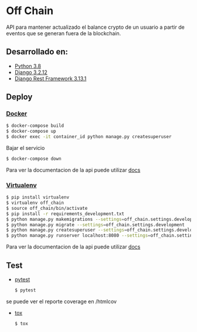 # Off Chain
API para mantener actualizado el balance crypto de un usuario a partir de eventos que se generan fuera de la blockchain.

## Desarrollado en:

* [Python 3.8](https://www.python.org/)
* [Django 3.2.12](https://www.djangoproject.com/)
* [Django Rest Framework 3.13.1](https://www.django-rest-framework.org/)

## Deploy

### [Docker]()
```sh
$ docker-compose build
$ docker-compose up
$ docker exec -it container_id python manage.py createsuperuser
```

Bajar el servicio
```sh
$ docker-compose down
```

Para ver la documentacion de la api puede utilizar [docs](http://0.0.0.0:8000/api/v1/docs)

### [Virtualenv](https://virtualenv.pypa.io/en/latest/index.html)

```sh
$ pip install virtualenv
$ virtualenv off_chain
$ source off_chain/bin/activate
$ pip install -r requirements_development.txt
$ python manage.py makemigrations --settings=off_chain.settings.development
$ python manage.py migrate --settings=off_chain.settings.development
$ python manage.py createsuperuser --settings=off_chain.settings.development
$ python manage.py runserver localhost:8080 --settings=off_chain.settings.development
```
Para ver la documentacion de la api puede utilizar [docs](http://localhost:8080/api/v1/docs)


## Test

* [pytest](https://docs.pytest.org/en/7.1.x/)
  ```sh
  $ pytest
  ```
se puede ver el reporte coverage en /htmlcov

* [tox](https://tox.wiki/en/latest/)
  ```sh
  $ tox
  ```
